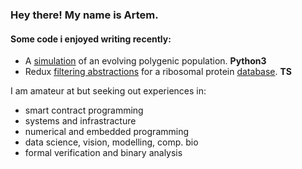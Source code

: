### Hey there! My name is Artem.


#### Some code i enjoyed writing recently:

   - A [simulation](https://github.com/rtviii/polygenicity-simulations/blob/master/february/Individual/Individ_T.py) of an evolving polygenic population. __Python3__
   - Redux [filtering abstractions](https://github.com/rtviii/ribosome.xyz-frontend.ts/blob/master/src/redux/reducers/Filters/ActionTypes.ts) for a ribosomal protein [database](https://ribosome.xyz). __TS__ 
 
I am amateur at but seeking out experiences in:

+ smart contract programming
+ systems and infrastracture
+ numerical and embedded programming
+ data science, vision, modelling, comp. bio
+ formal verification and binary analysis
